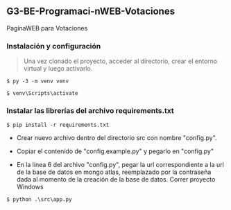 ## G3-BE-Programaci-nWEB-Votaciones
PaginaWEB para Votaciones
### Instalación y configuración

>Una vez clonado el proyecto, acceder al directorio, crear el entorno virtual y luego activarlo.

`$ py -3 -m venv venv`
    
`$ venv\Scripts\activate`

### Instalar las librerías del archivo requirements.txt

`$ pip install -r requirements.txt`

- Crear nuevo archivo dentro del directorio src con nombre "config.py".
- Copiar el contenido de "config.example.py" y pegarlo en "config.py"

- En la línea 6 del archivo "config.py", pegar la url correspondiente a la url de la base de datos en mongo atlas, reemplazado <password> por la contraseña dada al momento de la creación de la base de datos.
Correr proyecto
Windows

`$ python .\src\app.py`